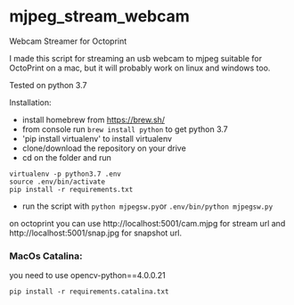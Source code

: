 # mjpeg_stream_webcam
Webcam Streamer for Octoprint


I made this script for streaming an usb webcam to mjpeg suitable for OctoPrint on a mac, but it will probably work on
linux and windows too.

Tested on python 3.7

Installation:

* install homebrew from https://brew.sh/
* from console run `brew install python` to get python 3.7
* 'pip install virtualenv' to install virtualenv
* clone/download the repository on your drive
* cd on the folder and run 
```
virtualenv -p python3.7 .env
source .env/bin/activate
pip install -r requirements.txt
```
* run the script with `python mjpegsw.py`or `.env/bin/python mjpegsw.py`

on octoprint you can use http://localhost:5001/cam.mjpg for stream url and http://localhost:5001/snap.jpg for snapshot url.

### MacOs Catalina:
you need to use opencv-python==4.0.0.21
```
pip install -r requirements.catalina.txt
```
